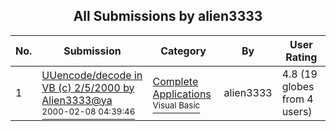﻿<div align="center">

## All Submissions by alien3333

</div>

No.  | Submission | Category | By   | User Rating
---- | ---------- | -------- | ---- | -----------
1 | [UUencode/decode in VB \(c\) 2/5/2000 by Alien3333@ya<br /><sup>2000-02-08 04:39:46</sup>](https://github.com/Planet-Source-Code/alien3333-uuencode-decode-in-vb-c-2-5-2000-by-alien3333-ya__1-5932) | [Complete Applications<br /><sup>Visual Basic</sup>](../ByCategory/complete-applications__1-27.md) | alien3333 | 4.8 (19 globes from 4 users)
